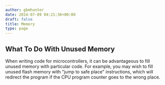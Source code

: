 ```yaml
---
author: gbmhunter
date: 2014-07-09 04:21:36+00:00
draft: false
title: Memory
type: page
---
```


## What To Do With Unused Memory

When writing code for microcontrollers, it can be advantageous to fill unused memory with particular code. For example, you may wish to fill unused flash memory with "jump to safe place" instructions, which will redirect the program if the CPU program counter goes to the wrong place.
